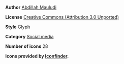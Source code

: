 **Author**
[Abdillah Mauludi](https://www.iconfinder.com/AbdillahMauludi?utm_campaign=Framer&utm_medium=partner&utm_source=Framer&utm_content=Framer%20X%20store%20icon%20set)

**License**
[Creative Commons (Attribution 3.0 Unported)](https://creativecommons.org/licenses/by/3.0/)

**Style**
[Glyph](https://www.iconfinder.com/flat-style-icons?utm_campaign=Framer&utm_medium=partner&utm_source=Framer&utm_content=Framer%20X%20store%20icon%20set)

**Category**
[Social media](https://www.iconfinder.com/social-media-icons?utm_campaign=Framer&utm_medium=partner&utm_source=Framer&utm_content=Framer%20X%20store%20icon%20set)

**Number of icons**
28

**Icons provided by [Iconfinder](http://www.iconfinder.com/framer?utm_campaign=Framer&utm_medium=partner&utm_source=Framer&utm_content=Framer%20X%20store%20icon%20set).**
